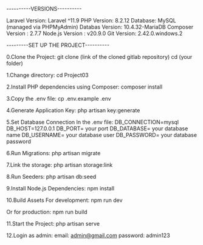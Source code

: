 ----------VERSIONS----------

Laravel Version: Laravel ^11.9
PHP Version: 8.2.12
Database: MySQL (managed via PHPMyAdmin)
Databas Version: 10.4.32-MariaDB
Composer Version : 2.7.7
Node.js Version : v20.9.0
Git Version: 2.42.0.windows.2

---------SET UP THE PROJECT----------

0.Clone the Project:
git clone (link of the cloned gitlab repository)
cd (your folder)

1.Change directory:
cd Project03

2.Install PHP dependencies using Composer:
composer install

3.Copy the .env file:
cp .env.example .env

4.Generate Application Key:
php artisan key:generate

5.Set Database Connection In the .env file:
DB_CONNECTION=mysql
DB_HOST=127.0.0.1
DB_PORT= your port
DB_DATABASE= your database name
DB_USERNAME= your database user
DB_PASSWORD= your database password

6.Run Migrations:
php artisan migrate

7.Link the storage:
php artisan storage:link

8.Run Seeders:
php artisan db:seed

9.Install Node.js Dependencies:
npm install

10.Build Assets For development:
npm run dev

Or for production:
npm run build

11.Start the Project:
php artisan serve

12.Login as admin:
email: admin@gmail.com
password: admin123
